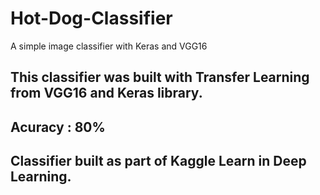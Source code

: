 # Hot-Dog-Classifier
A simple image classifier with Keras and VGG16
## This classifier was built with Transfer Learning from VGG16 and Keras library.
## Acuracy : 80%
## Classifier built as part of Kaggle Learn in Deep Learning.

